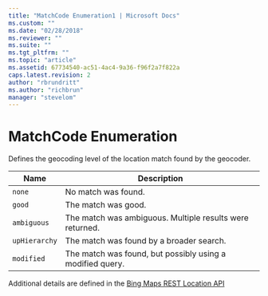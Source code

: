 ```yaml
---
title: "MatchCode Enumeration1 | Microsoft Docs"
ms.custom: ""
ms.date: "02/28/2018"
ms.reviewer: ""
ms.suite: ""
ms.tgt_pltfrm: ""
ms.topic: "article"
ms.assetid: 67734540-ac51-4ac4-9a36-f96f2a7f822a
caps.latest.revision: 2
author: "rbrundritt"
ms.author: "richbrun"
manager: "stevelom"
---
```

# MatchCode Enumeration
Defines the geocoding level of the location match found by the geocoder.

| Name | Description |
|-------------|-----------------------------------------------------------|
| `none`        | No match was found.                                       |
| `good`        | The match was good.                                       |
| `ambiguous`   | The match was ambiguous. Multiple results were returned.  |
| `upHierarchy` | The match was found by a broader search.                  |
| `modified`    | The match was found, but possibly using a modified query. |

Additional details are defined in the [Bing Maps REST Location API](../rest-services/locations-api.md)
